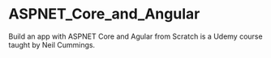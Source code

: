# ASPNET_Core_and_Angular
Build an app with ASPNET Core and Agular from Scratch is a Udemy course taught by Neil Cummings.
